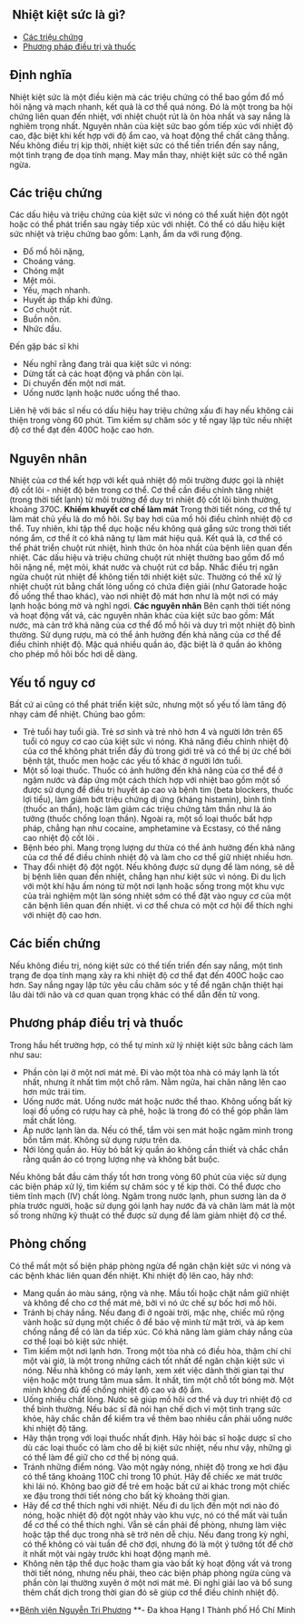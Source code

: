 ## ️ Nhiệt kiệt sức là gì?

  * [Các triệu chứng](https://bvnguyentriphuong.com.vn/benh-nghe-nghiep/nhiet-kiet-suc-la-gi#cc-triu-chng)
  * [Phương pháp điều trị và thuốc](https://bvnguyentriphuong.com.vn/benh-nghe-nghiep/nhiet-kiet-suc-la-gi#phng-php-iu-tr-v-thuc)


## **Định nghĩa**
Nhiệt kiệt sức là một điều kiện mà các triệu chứng có thể bao gồm đổ mồ hôi nặng và mạch nhanh, kết quả là cơ thể quá nóng. Đó là một trong ba hội chứng liên quan đến nhiệt, với nhiệt chuột rút là ôn hòa nhất và say nắng là nghiêm trọng nhất.
Nguyên nhân của kiệt sức bao gồm tiếp xúc với nhiệt độ cao, đặc biệt khi kết hợp với độ ẩm cao, và hoạt động thể chất căng thẳng. Nếu không điều trị kịp thời, nhiệt kiệt sức có thể tiến triển đến say nắng, một tình trạng đe dọa tính mạng. May mắn thay, nhiệt kiệt sức có thể ngăn ngừa.
## **Các triệu chứng**
Các dấu hiệu và triệu chứng của kiệt sức vì nóng có thể xuất hiện đột ngột hoặc có thể phát triển sau ngày tiếp xúc với nhiệt. Có thể có dấu hiệu kiệt sức nhiệt và triệu chứng bao gồm:
Lạnh, ẩm da với rung động.
  * Đổ mồ hôi nặng,
  * Choáng váng.
  * Chóng mặt
  * Mệt mỏi.
  * Yếu, mạch nhanh.
  * Huyết áp thấp khi đứng.
  * Cơ chuột rút.
  * Buồn nôn.
  * Nhức đầu.


Đến gặp bác sĩ khi
  * Nếu nghĩ rằng đang trải qua kiệt sức vì nóng:
  * Dừng tất cả các hoạt động và phần còn lại.
  * Di chuyển đến một nơi mát.
  * Uống nước lạnh hoặc nước uống thể thao.


Liên hệ với bác sĩ nếu có dấu hiệu hay triệu chứng xấu đi hay nếu không cải thiện trong vòng 60 phút. Tìm kiếm sự chăm sóc y tế ngay lập tức nếu nhiệt độ cơ thể đạt đến 400C hoặc cao hơn.
## **Nguyên nhân**
Nhiệt của cơ thể kết hợp với kết quả nhiệt độ môi trường được gọi là nhiệt độ cốt lõi - nhiệt độ bên trong cơ thể. Cơ thể cần điều chỉnh tăng nhiệt (trong thời tiết lạnh) từ môi trường để duy trì nhiệt độ cốt lõi bình thường, khoảng 370C.
**Khiếm khuyết cơ chế làm mát**
Trong thời tiết nóng, cơ thể tự làm mát chủ yếu là do mồ hôi. Sự bay hơi của mồ hôi điều chỉnh nhiệt độ cơ thể. Tuy nhiên, khi tập thể dục hoặc nếu không quá gắng sức trong thời tiết nóng ẩm, cơ thể ít có khả năng tự làm mát hiệu quả.
Kết quả là, cơ thể có thể phát triển chuột rút nhiệt, hình thức ôn hòa nhất của bệnh liên quan đến nhiệt. Các dấu hiệu và triệu chứng chuột rút nhiệt thường bao gồm đổ mồ hôi nặng nề, mệt mỏi, khát nước và chuột rút cơ bắp. Nhắc điều trị ngăn ngừa chuột rút nhiệt để không tiến tới nhiệt kiệt sức.
Thường có thể xử lý nhiệt chuột rút bằng chất lỏng uống có chứa điện giải (như Gatorade hoặc đồ uống thể thao khác), vào nơi nhiệt độ mát hơn như là một nơi có máy lạnh hoặc bóng mờ và nghỉ ngơi.
**Các nguyên nhân**
Bên cạnh thời tiết nóng và hoạt động vất vả, các nguyên nhân khác của kiệt sức bao gồm:
Mất nước, mà cản trở khả năng của cơ thể đổ mồ hôi và duy trì một nhiệt độ bình thường.
Sử dụng rượu, mà có thể ảnh hưởng đến khả năng của cơ thể để điều chỉnh nhiệt độ.
Mặc quá nhiều quần áo, đặc biệt là ở quần áo không cho phép mồ hôi bốc hơi dễ dàng.
## **Yếu tố nguy cơ**
Bất cứ ai cũng có thể phát triển kiệt sức, nhưng một số yếu tố làm tăng độ nhạy cảm để nhiệt. Chúng bao gồm:
  * Trẻ tuổi hay tuổi già. Trẻ sơ sinh và trẻ nhỏ hơn 4 và người lớn trên 65 tuổi có nguy cơ cao của kiệt sức vì nóng. Khả năng điều chỉnh nhiệt độ của cơ thể không phát triển đầy đủ trong giới trẻ và có thể bị ức chế bởi bệnh tật, thuốc men hoặc các yếu tố khác ở người lớn tuổi.
  * Một số loại thuốc. Thuốc có ảnh hưởng đến khả năng của cơ thể để ở ngậm nước và đáp ứng một cách thích hợp với nhiệt bao gồm một số được sử dụng để điều trị huyết áp cao và bệnh tim (beta blockers, thuốc lợi tiểu), làm giảm bớt triệu chứng dị ứng (kháng histamin), bình tĩnh (thuốc an thần), hoặc làm giảm các triệu chứng tâm thần như là ảo tưởng (thuốc chống loạn thần). Ngoài ra, một số loại thuốc bất hợp pháp, chẳng hạn như cocaine, amphetamine và Ecstasy, có thể nâng cao nhiệt độ cốt lõi .
  * Bệnh béo phì. Mang trọng lượng dư thừa có thể ảnh hưởng đến khả năng của cơ thể để điều chỉnh nhiệt độ và làm cho cơ thể giữ nhiệt nhiều hơn.
  * Thay đổi nhiệt độ đột ngột. Nếu không được sử dụng để làm nóng, sẽ dễ bị bệnh liên quan đến nhiệt, chẳng hạn như kiệt sức vì nóng. Đi du lịch với một khí hậu ấm nóng từ một nơi lạnh hoặc sống trong một khu vực của trải nghiệm một làn sóng nhiệt sớm có thể đặt vào nguy cơ của một căn bệnh liên quan đến nhiệt. vì cơ thể chưa có một cơ hội để thích nghi với nhiệt độ cao hơn.


## **Các biến chứng**
Nếu không điều trị, nóng kiệt sức có thể tiến triển đến say nắng, một tình trạng đe dọa tính mạng xảy ra khi nhiệt độ cơ thể đạt đến 400C hoặc cao hơn. Say nắng ngay lập tức yêu cầu chăm sóc y tế để ngăn chặn thiệt hại lâu dài tới não và cơ quan quan trọng khác có thể dẫn đến tử vong.
## **Phương pháp điều trị và thuốc**
Trong hầu hết trường hợp, có thể tự mình xử lý nhiệt kiệt sức bằng cách làm như sau:
  * Phần còn lại ở một nơi mát mẻ. Đi vào một tòa nhà có máy lạnh là tốt nhất, nhưng ít nhất tìm một chỗ râm. Nằm ngửa, hai chân nâng lên cao hơn mức trái tim.
  * Uống nước mát. Uống nước mát hoặc nước thể thao. Không uống bất kỳ loại đồ uống có rượu hay cà phê, hoặc là trong đó có thể góp phần làm mất chất lỏng.
  * Áp nước lạnh làn da. Nếu có thể, tắm vòi sen mát hoặc ngâm mình trong bồn tắm mát. Không sử dụng rượu trên da.
  * Nới lỏng quần áo. Hủy bỏ bất kỳ quần áo không cần thiết và chắc chắn rằng quần áo có trọng lượng nhẹ và không bắt buộc.


Nếu không bắt đầu cảm thấy tốt hơn trong vòng 60 phút của việc sử dụng các biện pháp xử lý, tìm kiếm sự chăm sóc y tế kịp thời. Có thể được cho tiêm tĩnh mạch (IV) chất lỏng. Ngâm trong nước lạnh, phun sương làn da ở phía trước người, hoặc sử dụng gói lạnh hay nước đá và chăn làm mát là một số trong những kỹ thuật có thể được sử dụng để làm giảm nhiệt độ cơ thể.
## **Phòng chống**
Có thể mất một số biện pháp phòng ngừa để ngăn chặn kiệt sức vì nóng và các bệnh khác liên quan đến nhiệt. Khi nhiệt độ lên cao, hãy nhớ:
  * Mang quần áo màu sáng, rộng và nhẹ. Mầu tối hoặc chặt nắm giữ nhiệt và không để cho cơ thể mát mẻ, bởi vì nó ức chế sự bốc hơi mồ hôi.
  * Tránh bị cháy nắng. Nếu đang đi ở ngoài trời, mặc nhẹ, chiếc mũ rộng vành hoặc sử dụng một chiếc ô để bảo vệ mình từ mặt trời, và áp kem chống nắng để có làn da tiếp xúc. Có khả năng làm giảm cháy nắng của cơ thể loại bỏ kiệt sức nhiệt.
  * Tìm kiếm một nơi lạnh hơn. Trong một tòa nhà có điều hòa, thậm chí chỉ một vài giờ, là một trong những cách tốt nhất để ngăn chặn kiệt sức vì nóng. Nếu nhà không có máy lạnh, xem xét việc dành thời gian tại thư viện hoặc một trung tâm mua sắm. Ít nhất, tìm một chỗ tốt bóng mờ. Một mình không đủ để chống nhiệt độ cao và độ ẩm.
  * Uống nhiều chất lỏng. Nước sẽ giúp mồ hôi cơ thể và duy trì nhiệt độ cơ thể bình thường. Nếu bác sĩ đã nói hạn chế dịch vì một tình trạng sức khỏe, hãy chắc chắn để kiểm tra về thêm bao nhiêu cần phải uống nước khi nhiệt độ tăng.
  * Hãy thận trọng với loại thuốc nhất định. Hãy hỏi bác sĩ hoặc dược sĩ cho dù các loại thuốc có làm cho dễ bị kiệt sức nhiệt, nếu như vậy, những gì có thể làm để giữ cho cơ thể bị nóng quá.
  * Tránh những điểm nóng. Vào một ngày nóng, nhiệt độ trong xe hơi đậu có thể tăng khoảng 110C chỉ trong 10 phút. Hãy để chiếc xe mát trước khi lái nó. Không bao giờ để trẻ em hoặc bất cứ ai khác trong một chiếc xe đậu trong thời tiết nóng cho bất kỳ khoảng thời gian.
  * Hãy để cơ thể thích nghi với nhiệt. Nếu đi du lịch đến một nơi nào đó nóng, hoặc nhiệt độ đột ngột nhảy vào khu vực, nó có thể mất vài tuần để cơ thể có thể thích nghi. Vẫn sẽ cần phải đề phòng, nhưng làm việc hoặc tập thể dục trong nhà sẽ trở nên dễ chịu. Nếu đang trong kỳ nghỉ, có thể không có vài tuần để chờ đợi, nhưng đó là một ý tưởng tốt để chờ ít nhất một vài ngày trước khi hoạt động mạnh mẽ.
  * Không nên tập thể dục hoặc tham gia vào bất kỳ hoạt động vất vả trong thời tiết nóng, nhưng nếu phải, theo các biện pháp phòng ngừa cùng và phần còn lại thường xuyên ở một nơi mát mẻ. Đi nghỉ giải lao và bổ sung thêm chất dịch trong thời gian đó sẽ giúp cơ thể điều chỉnh nhiệt độ.


**[Bệnh viện Nguyễn Tri Phương](https://bvnguyentriphuong.com.vn/) **- Đa khoa Hạng I Thành phố Hồ Chí Minh
